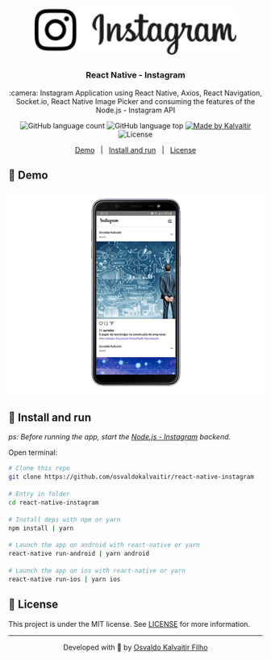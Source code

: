 <h1 align="center">
    <img src="/.github/assets/logo.svg"
    width="400px"
    alt="Logo" />
</h1>

<h3 align="center">
  React Native - Instagram
</h3>

<p align="center">
  :camera: Instagram Application using React Native, Axios, React Navigation, Socket.io, React Native Image Picker and consuming the features of the Node.js - Instagram API
</p>

<p align="center">
  <img alt="GitHub language count" src="https://img.shields.io/github/languages/count/osvaldokalvaitir/react-native-instagram.svg?color=00A83A">

  <img alt="GitHub language top" src="https://img.shields.io/github/languages/top/osvaldokalvaitir/react-native-instagram.svg?color=00A83A">

  <a href="https://kalvaitir.com/">
    <img alt="Made by Kalvaitir" src="https://img.shields.io/badge/made%20by-Kalvaitir-00A83A">
  </a>

  <img alt="License" src="https://img.shields.io/badge/license-MIT-00A83A">
</p>

<p align="center">
  <a href="#iphone-demo">Demo</a>&nbsp;&nbsp;&nbsp;|&nbsp;&nbsp;&nbsp;<a href="#wrench-install-and-run">Install and run</a>&nbsp;&nbsp;&nbsp;|&nbsp;&nbsp;&nbsp;<a href="#memo-license">License</a>
</p>

## :iphone: Demo

![Demo](/.github/assets/demo.gif)

## :wrench: Install and run

_ps: Before running the app, start the [Node.js - Instagram](https://github.com/osvaldokalvaitir/nodejs-instagram) backend._

Open terminal:

```sh
# Clone this repo
git clone https://github.com/osvaldokalvaitir/react-native-instagram

# Entry in folder
cd react-native-instagram

# Install deps with npm or yarn
npm install | yarn

# Launch the app on android with react-native or yarn
react-native run-android | yarn android

# Launch the app on ios with react-native or yarn
react-native run-ios | yarn ios
```

## :memo: License

This project is under the MIT license. See [LICENSE](/LICENSE) for more information.

---

<p align="center">
Developed with 💚 by <a href="https://www.linkedin.com/in/osvaldokalvaitir">Osvaldo Kalvaitir Filho</a>
</p>